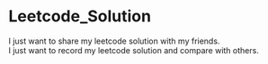 # Leetcode_Solution
I just want to share my leetcode solution with my friends.  
I just want to record my leetcode solution and compare with others.  
 


